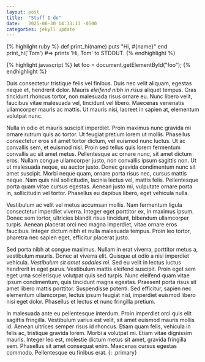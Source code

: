 ```yaml
---
layout: post
title:  "Stuff I do"
date:   2025-06-30 14:33:13 -0500
categories: jekyll update
---
```


{% highlight ruby %}
def print_hi(name)
  puts "Hi, #{name}"
end
print_hi('Tom')
#=> prints 'Hi, Tom' to STDOUT.
{% endhighlight %}

{% highlight javascript %}
let foo = document.getElementById("foo");
{% endhighlight %}


Duis consectetur tristique felis vel finibus. Duis nec velit aliquam, egestas neque et, hendrerit dolor. Mauris _eleifend nibh in risus_ aliquet tempus. Cras tincidunt rhoncus tortor, non malesuada risus ornare eu. Nunc libero velit, faucibus vitae malesuada vel, tincidunt vel libero. Maecenas venenatis ullamcorper mauris ac mattis. Ut mauris nisi, laoreet in sapien at, elementum volutpat nunc.

Nulla in odio et mauris suscipit imperdiet. Proin maximus nunc gravida mi ornare rutrum quis ac tortor. Ut feugiat pretium lorem ut mollis. Phasellus consectetur eros sit amet tortor dictum, vel euismod nunc luctus. Ut ac convallis sem, et euismod nisl. Proin sed tellus quis lorem fermentum convallis ac sit amet metus. Pellentesque ac ornare nunc, sit amet dictum eros. Nullam congue ullamcorper justo, non convallis ipsum sagittis non. Ut ut malesuada neque, eu auctor justo. Donec gravida condimentum nunc sit amet suscipit. Morbi neque quam, ornare porta risus nec, cursus mattis neque. Nam quis nisl sollicitudin, lacinia lectus vel, mattis felis. Pellentesque porta quam vitae cursus egestas. Aenean justo mi, vulputate ornare porta in, sollicitudin vel tortor. Phasellus eu dapibus libero, eget vehicula nulla.

Vestibulum ac velit vel metus accumsan mollis. Nam fermentum ligula consectetur imperdiet viverra. Integer eget porttitor ex, in maximus ipsum. Donec sem tortor, ultricies blandit risus tincidunt, bibendum ullamcorper turpis. Aenean placerat orci nec magna imperdiet, vitae ornare eros faucibus. Integer dictum nibh et nulla malesuada tempus. Proin leo tortor, pharetra nec sapien eget, efficitur placerat justo.

Sed porta nibh at congue maximus. Nullam in erat viverra, porttitor metus a, vestibulum mauris. Donec at viverra elit. Quisque ut odio a nisi imperdiet vehicula. *Vestibulum sit amet sodales mi.* Sed eu velit in lectus luctus hendrerit in eget purus. Vestibulum mattis eleifend suscipit. Proin eget sem eget urna scelerisque volutpat quis sed turpis. Nunc eleifend quam vitae ipsum condimentum, quis tincidunt magna egestas. Praesent porta risus sit amet libero mattis porttitor. Suspendisse potenti. Sed efficitur, sapien nec elementum ullamcorper, lectus ipsum feugiat nisl, imperdiet euismod libero nisi eget dolor. Phasellus et lectus et nunc fringilla pretium.

In malesuada ante eu pellentesque interdum. Proin imperdiet orci quis elit sagittis fringilla. Vestibulum varius est velit, sit amet euismod mauris mollis id. Aenean ultrices semper risus id rhoncus. Etiam quam felis, vehicula in felis ac, tristique gravida lorem. Morbi a volutpat mi. Etiam vitae dignissim mauris. Integer leo est, molestie dictum metus sit amet, gravida fringilla sem. Phasellus sit amet consequat enim. Maecenas cursus egestas commodo. Pellentesque eu finibus erat.
{: .primary}
